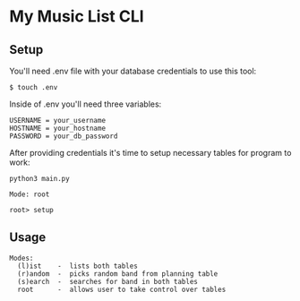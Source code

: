 # My Music List CLI
## Setup
You'll need .env file with your database credentials to use this tool:
```
$ touch .env
```
Inside of .env you'll need three variables:
```
USERNAME = your_username
HOSTNAME = your_hostname
PASSWORD = your_db_password
```
After providing credentials it's time to setup necessary tables for program to work:
```
python3 main.py

Mode: root

root> setup
```
## Usage
```
Modes:
  (l)ist    -  lists both tables 
  (r)andom  -  picks random band from planning table
  (s)earch  -  searches for band in both tables
  root      -  allows user to take control over tables
```
